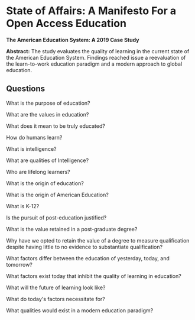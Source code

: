 # State of Affairs: A Manifesto For a Open Access Education

**The American Education System: A 2019 Case Study**

**Abstract:** The study evaluates the quality of learning in the current state
of the American Education System. Findings reached issue a reevaluation of the
learn-to-work education paradigm and a modern approach to global education.

## Questions

What is the purpose of education?

What are the values in education?

What does it mean to be truly educated?

How do humans learn?

What is intelligence?

What are qualities of Intelligence?

Who are lifelong learners?

What is the origin of education?

What is the origin of American Education?

What is K-12?

Is the pursuit of post-education justified?

What is the value retained in a post-graduate degree?

Why have we opted to retain the value of a degree to measure qualification
despite having little to no evidence to substantiate qualification?

What factors differ between the education of yesterday, today, and tomorrow?

What factors exist today that inhibit the quality of learning in education?

What will the future of learning look like?

What do today's factors necessitate for?

What qualities would exist in a modern education paradigm?
